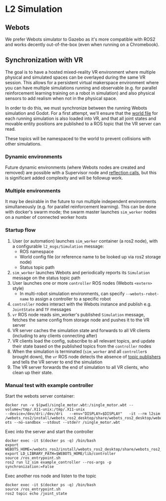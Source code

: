 # L2 Simulation

## Webots

We prefer Webots simulator to Gazebo as it's more compatible with ROS2 and works decently out-of-the-box (even when running on a Chromebook).

## Synchronization with VR

The goal is to have a hosted mixed-reality VR environment where multiple physical and simulated spaces can be overlayed during the same VR session. This allows for a persistent virtual makerspace environment where you can have multiple simulations running and observable (e.g. for parallel reinforcement learning training on a robot in simulation) and also physical sensors to add realism when not in the physical space.

In order to do this, we must synchronize between the running Webots simulation and Godot. For a first attempt, we'll ensure that the [world file](https://cyberbotics.com/doc/reference/webots-world-files) for each running simulation is also loaded into VR, and that all joint states and movable entity positions are published to a ROS topic that the VR server can read.

These topics will be namespaced to the world to prevent collisions with other simulations.

### Dynamic environments

Future dynamic environments (where Webots nodes are created and removed) are possible with a Supervisor node and [reflection calls](https://cyberbotics.com/doc/reference/supervisor?tab-language=python#wb_supervisor_field_get_mf_node), but this is significant added complexity and will be followup work. 

### Multiple environments

It may be desirable in the future to run multiple independent environments simultaneously (e.g. for parallel reinforcement learning). This can be done with docker's swarm mode; the swarm master launches `sim_worker` nodes on a number of connected worker hosts 

### Startup flow

1. User (or automation) launches `sim_worker` container (a ros2 node), with a configurable `l2_msgs/Simulation` message:
   * ROS namespace
   * World config file (or reference name to be looked up via ros2 storage node)
   * Status topic path
1. `sim_worker` launches Webots and periodically reports its `Simulation` message on the status topic path
1. User launches one or more `controller` ROS nodes (Webots `<extern>` style)
   * In multi-robot simulation environments, can specify `--webots-robot-name` to assign a controller to a specific robot
1. `controller` nodes interact with the Webots instance and publish e.g. `JointState` and `TF` messages
1. `vr` ROS node reads sim_worker's published `Simulation` message, fetches the same config from storage node and pushes it to the VR server
1. VR server caches the simulation state and forwards to all VR clients (including to any clients connecting after)
1. VR clients load the config, subscribe to all relevant topics, and update their state based on the published topics from the `controller` nodes
1. When the simulation is terminated (`sim_worker` and all `controller`s brought down), the `vr` ROS node detects the absence of [topic publishers](http://docs.ros2.org/crystal/api/rclpy/api/node.html#rclpy.node.Node.count_publishers) and tells the VR server to end the simulation
1. The VR server forwards the end of simulation to all VR clients, who clean up their state.

### Manual test with example controller

Start the webots server container:

```
docker run -v $(pwd)/single_motor.wbt:/single_motor.wbt --volume=/tmp/.X11-unix:/tmp/.X11-unix   
--device=/dev/dri:/dev/dri   --env="DISPLAY=$DISPLAY"   -it --rm l2sim /webots_ros2/install/webots_ros2_desktop/share/webots_ros2_desktop/webots/web
ots --no-sandbox --stdout --stderr /single_motor.wbt
```

Exec into the server and start the controller

```
docker exec -it $(docker ps -q) /bin/bash
export WEBOTS_HOME=/webots_ros2/install/webots_ros2_desktop/share/webots_ros2_desktop/webots/
export LD_LIBRARY_PATH=$WEBOTS_HOME/lib/controller
source /ros_entrypoint.sh
ros2 run l2_sim example_controller --ros-args -p synchronization:=False
```

Exec another ros node and listen to the topic

```
docker exec -it $(docker ps -q) /bin/bash
source /ros_entrypoint.sh
ros2 topic echo /joint_state
```
